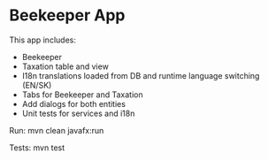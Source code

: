 # Beekeeper App

This app includes:
- Beekeeper 
- Taxation table and view
- I18n translations loaded from DB and runtime language switching (EN/SK)
- Tabs for Beekeeper and Taxation
- Add dialogs for both entities
- Unit tests for services and i18n

Run:
    mvn clean javafx:run

Tests:
    mvn test
